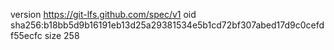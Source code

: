 version https://git-lfs.github.com/spec/v1
oid sha256:b18bb5d9b16191eb13d25a29381534e5b1cd72bf307abed17d9c0cefdf55ecfc
size 258
